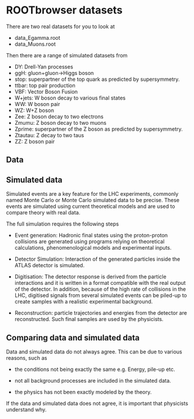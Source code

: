 # ROOTbrowser datasets

There are two real datasets for you to look at
* data_Egamma.root
* data_Muons.root

Then there are a range of simulated datasets from 
* DY: Drell-Yan processes
* ggH: gluon+gluon->Higgs boson
* stop: superpartner of the top quark as predicted by supersymmetry.
* ttbar: top pair production
* VBF: Vector Boson Fusion
* W+jets: W boson decay to various final states
* WW: W boson pair
* WZ: W+Z boson
* Zee: Z boson decay to two electrons
* Zmumu: Z boson decay to two muons
* Zprime: superpartner of the Z boson as predicted by supersymmetry.
* Ztautau: Z decay to two taus
* ZZ: Z boson pair



## Data

## Simulated data
Simulated events are a key feature for the LHC
experiments, commonly named Monte Carlo or Monte Carlo simulated data to be precise. 
These events are simulated using current theoretical models and are used to compare theory with real data.

The full simulation requires the following steps
* Event generation: Hadronic final states using the
proton-proton collisions are generated using programs relying  on  theoretical  calculations,  phenomenological
models and experimental inputs.

* Detector Simulation: Interaction of the generated
particles inside the ATLAS detector is simulated.

* Digitisation: The detector response is derived from
the particle interactions and it is written in a format
compatible with the real output of the detector. In addition,
because of the high rate of collisions in the LHC, digitised
signals from several simulated events can be piled-up to
create samples with a realistic experimental background.

* Reconstruction:  particle trajectories and energies
from the detector are reconstructed. Such final samples
are used by the physicists.

## Comparing data and simulated data

Data and simulated data do not always agree.  This can be due to various reasons, such as

* the conditions not being exactly the same e.g. Energy, pile-up etc.

* not all background processes are included in the simulated data. 

* the physics has not been exactly modeled by the theory.

If the data and simulated data does not agree, it is important that physicists understand why.